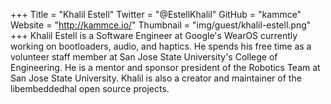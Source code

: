 +++
Title = "Khalil Estell"
Twitter = "@EstellKhalil"
GitHub = "kammce"
Website = "http://kammce.io/"
Thumbnail = "img/guest/khalil-estell.png"
+++
Khalil Estell is a Software Engineer at Google's WearOS currently working on bootloaders, audio, and haptics. He spends his free time as a volunteer staff member at San Jose State University's College of Engineering. He is a mentor and sponsor president of the Robotics Team at San Jose State University. Khalil is also a creator and maintainer of the libembeddedhal open source projects.